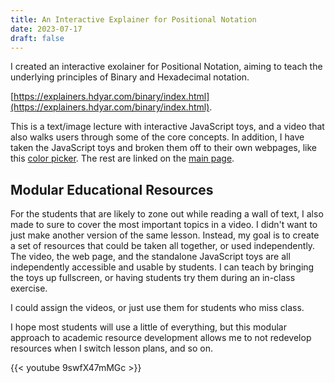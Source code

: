 ```yaml
---
title: An Interactive Explainer for Positional Notation
date: 2023-07-17
draft: false
---
```


I created an interactive exolainer for Positional Notation, aiming to teach the underlying principles of Binary and Hexadecimal notation.

[https://explainers.hdyar.com/binary/index.html](https://explainers.hdyar.com/binary/index.html).

This is a text/image lecture with interactive JavaScript toys, and a video that also walks users through some of the core concepts. In addition, I have taken the JavaScript toys and broken them off to their own webpages, like this [color picker](https://explainers.hdyar.com/standalone/color.html). The rest are linked on the [main page](https://explainers.hdyar.com/).

## Modular Educational Resources

For the students that are likely to zone out while reading a wall of text, I also made to sure to cover the most important topics in a video. I didn't want to just make another version of the same lesson. Instead, my goal is to create a set of resources that could be taken all together, or used independently. The video, the web page, and the standalone JavaScript toys are all independently accessible and usable by students. I can teach by bringing the toys up fullscreen, or having students try them during an in-class exercise.

I could assign the videos, or just use them for students who miss class.

I hope most students will use a little of everything, but this modular approach to academic resource development allows me to not redevelop resources when I switch lesson plans, and so on.

{{< youtube 9swfX47mMGc >}}